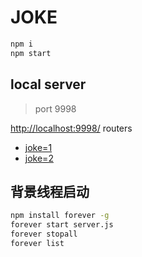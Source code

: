 # JOKE

```sh
npm i
npm start
```

## local server

> port 9998

[http://localhost:9998/](http://localhost:9998/) routers

- [joke=1](http://localhost:9998/?joke=1)
- [joke=2](http://localhost:9998/?joke=2)

## 背景线程启动

```sh
npm install forever -g
forever start server.js
forever stopall
forever list
```
